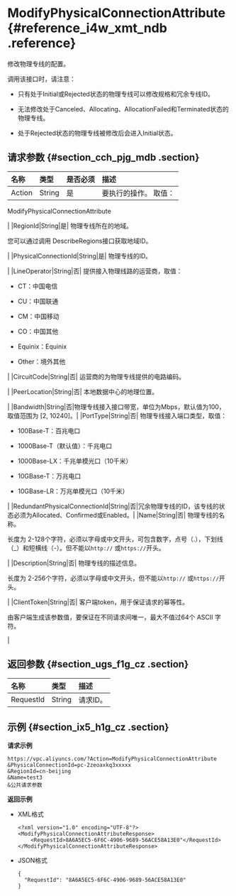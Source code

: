 # ModifyPhysicalConnectionAttribute {#reference_i4w_xmt_ndb .reference}

修改物理专线的配置。

调用该接口时，请注意：

-   只有处于Initial或Rejected状态的物理专线可以修改规格和冗余专线ID。

-   无法修改处于Canceled、Allocating、AllocationFailed和Terminated状态的物理专线。

-   处于Rejected状态的物理专线被修改后会进入Initial状态。

## 请求参数 {#section_cch_pjg_mdb .section}

|名称|类型|是否必须|描述|
|:-|:-|:---|:-|
|Action|String|是| 要执行的操作。 取值：

 ModifyPhysicalConnectionAttribute

 |
|RegionId|String|是| 物理专线所在的地域。

 您可以通过调用 DescribeRegions接口获取地域ID。

 |
|PhysicalConnectionId|String|是| 物理专线的ID。

 |
|LineOperator|String|否| 提供接入物理线路的运营商，取值：

-   CT：中国电信

-   CU：中国联通

-   CM：中国移动

-   CO：中国其他

-   Equinix：Equinix

-   Other：境外其他


 |
|CircuitCode|String|否| 运营商的为物理专线提供的电路编码。

 |
|PeerLocation|String|否| 本地数据中心的地理位置。

 |
|Bandwidth|String|否|物理专线接入接口带宽，单位为Mbps，默认值为100，取值范围为 \[2, 10240\]。|
|PortType|String|否| 物理专线接入端口类型，取值：

-   100Base-T：百兆电口

-   1000Base-T（默认值）：千兆电口

-   1000Base-LX：千兆单模光口（10千米）

-   10GBase-T：万兆电口

-   10GBase-LR：万兆单模光口（10千米）


 |
|RedundantPhysicalConnectionId|String|否|冗余物理专线的ID，该专线的状态必须为Allocated、Confirmed或Enabled。|
|Name|String|否| 物理专线的名称。

 长度为 2-128个字符，必须以字母或中文开头，可包含数字，点号（.），下划线（\_）和短横线（-）。但不能以`http://` 或`https://`开头。

 |
|Description|String|否| 物理专线的描述信息。

 长度为 2-256个字符，必须以字母或中文开头，但不能以`http://` 或`https://`开头。

 |
|ClientToken|String|否| 客户端token，用于保证请求的幂等性。

 由客户端生成该参数值，要保证在不同请求间唯一，最大不值过64个 ASCII 字符。

 |

## 返回参数 {#section_ugs_f1g_cz .section}

|名称|类型|描述|
|:-|:-|:-|
|RequestId|String|请求ID。|

## 示例 {#section_ix5_h1g_cz .section}

**请求示例**

``` {#createVPCpub}
https://vpc.aliyuncs.com/?Action=ModifyPhysicalConnectionAttribute
&PhysicalConnectionId=pc-2zeoaxkq3xxxxx
&RegionId=cn-beijing
&Name=test3
&公共请求参数
```

**返回示例**

-   XML格式

    ```
    <?xml version="1.0" encoding="UTF-8"?>
    <ModifyPhysicalConnectionAttributeResponse>
        <RequestId>8A6A5EC5-6F6C-4906-9689-56ACE58A13E0"</RequestId>
    </ModifyPhysicalConnectionAttributeResponse>
    ```

-   JSON格式

    ```
    {
      "RequestId": "8A6A5EC5-6F6C-4906-9689-56ACE58A13E0"
    }
    ```


